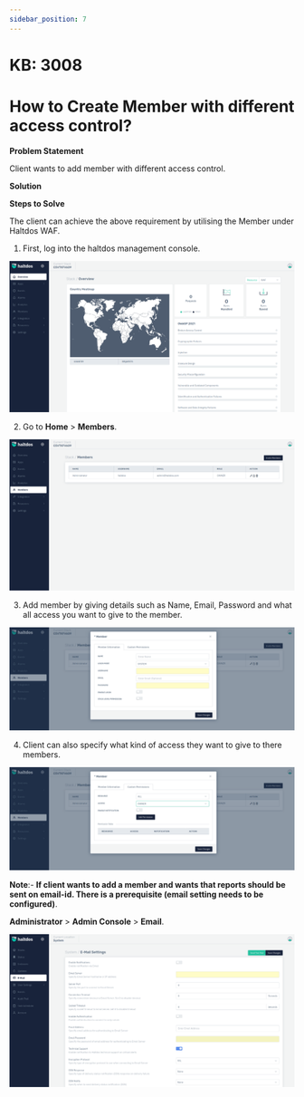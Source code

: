 ```yaml
---
sidebar_position: 7
---
```


# KB: 3008

# How to Create Member with different access control?

**Problem Statement**

Client wants to add member with different access control. 

**Solution**

**Steps to Solve**

The client can achieve the above requirement by utilising the  Member under Haltdos WAF.

1. First, log into the haltdos management console.

![kb-3008](/img/platform/kb/overview_kb_3008_1.png)

2. Go to **Home** > **Members**.

![kb-3008](/img/platform/kb/member_kb_3008_2.png)

3. Add member by giving details such as Name, Email, Password and what all access you want to give to the member.

![kb-3008](/img/platform/kb/member_info_kb_3008_3.png)

4. Client can also specify what kind of access they want to give to there members. 

![kb-3008](/img/platform/kb/custom_info_kb_3008_4.png)

**Note**:-
**If client wants to add a member and wants that reports should be sent on email-id. There is a prerequisite (email setting needs to be configured)**.

**Administrator** > **Admin Console** > **Email**.

![member](/img/platform/kb/email_kb_3008_5.png)

